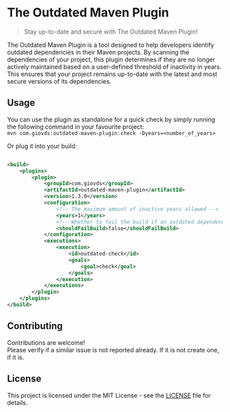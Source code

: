 # The Outdated Maven Plugin

> Stay up-to-date and secure with The Outdated Maven Plugin!

The Outdated Maven Plugin is a tool designed to help developers identify outdated dependencies in their Maven projects.
By scanning the dependencies of your project, this plugin determines if they are no longer actively maintained
based on a user-defined threshold of inactivity in years. This ensures that your project remains up-to-date with the
latest and most secure versions of its dependencies.

## Usage

You can use the plugin as standalone for a quick check by simply running the following command in your favourite
project:\
`mvn com.giovds:outdated-maven-plugin:check -Dyears=<number_of_years>`

Or plug it into your build:

```xml

<build>
    <plugins>
        <plugin>
            <groupId>com.giovds</groupId>
            <artifactId>outdated-maven-plugin</artifactId>
            <version>1.3.0</version>
            <configuration>
                <!-- The maximum amount of inactive years allowed -->
                <years>1</years>
                <!-- Whether to fail the build if an outdated dependency is found -->
                <shouldFailBuild>false</shouldFailBuild>
            </configuration>
            <executions>
                <execution>
                    <id>outdated-check</id>
                    <goals>
                        <goal>check</goal>
                    </goals>
                </execution>
            </executions>
        </plugin>
    </plugins>
</build>
```

## Contributing

Contributions are welcome! \
Please verify if a similar issue is not reported already. If it is not create one, if it is.

## License

This project is licensed under the MIT License - see the [LICENSE](./LICENSE) file for details.
